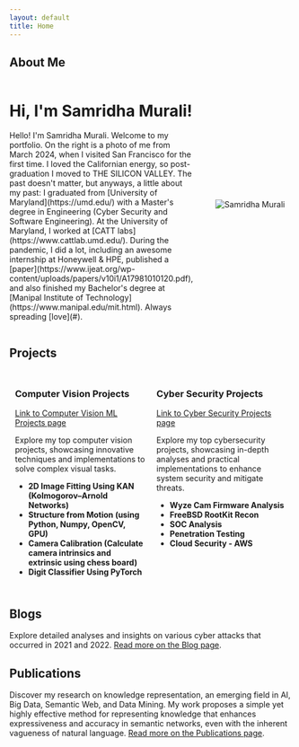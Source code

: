 ```yaml
---
layout: default
title: Home
---
```


## About Me

<div style="display: flex; align-items: center;">
  <div style="flex: 1; padding-right: 20px;">
    <h1>Hi, I'm Samridha Murali!</h1>
    <p>
      Hello! I'm Samridha Murali. Welcome to my portfolio. On the right is a photo of me from March 2024, when I visited San Francisco for the first time. I loved the Californian energy, so post-graduation I moved to THE SILICON VALLEY. The past doesn't matter, but anyways, a little about my past: I graduated from [University of Maryland](https://umd.edu/) with a Master's degree in Engineering (Cyber Security and Software Engineering). At the University of Maryland, I worked at [CATT labs](https://www.cattlab.umd.edu/). During the pandemic, I did a lot, including an awesome internship at Honeywell & HPE, published a [paper](https://www.ijeat.org/wp-content/uploads/papers/v10i1/A17981010120.pdf), and also finished my Bachelor's degree at [Manipal Institute of Technology](https://www.manipal.edu/mit.html). Always spreading [love](#).
    </p>
    <!-- Additional About Me content can go here. -->
  </div>
  <div style="flex: 1; padding-left: 20px;">
    <img src="{{ site.baseurl }}/assets/images/photo.jpg" alt="Samridha Murali" style="max-width: 100%; height: auto;">
  </div>
</div>

## Projects

<div style="display: flex; justify-content: space-between;">
 <div style="flex: 1; padding: 10px;">
  <h3>Computer Vision Projects</h3>
  <a href="{{ site.baseurl }}computer_vision_projects.md">Link to Computer Vision ML Projects page</a>
  <p>Explore my top computer vision projects, showcasing innovative techniques and implementations to solve complex visual tasks.</p>
  <ul>
    <li><strong>2D Image Fitting Using KAN (Kolmogorov–Arnold Networks)</strong></li>
    <li><strong>Structure from Motion (using Python, Numpy, OpenCV, GPU)</strong></li>
    <li><strong>Camera Calibration (Calculate camera intrinsics and extrinsic using chess board)</strong></li>
    <li><strong>Digit Classifier Using PyTorch</strong></li>
  </ul>
</div>
  <div style="flex: 1; padding: 10px;">
  <h3>Cyber Security Projects</h3>
  <a href="{{ site.baseurl }}cyber_security_projects.md">Link to Cyber Security Projects page</a>
  <p>Explore my top cybersecurity projects, showcasing in-depth analyses and practical implementations to enhance system security and mitigate threats.</p>
  <ul>
    <li><strong>Wyze Cam Firmware Analysis</strong></li>
    <li><strong>FreeBSD RootKit Recon</strong></li>
    <li><strong>SOC Analysis</strong></li>
    <li><strong>Penetration Testing</strong></li>
    <li><strong>Cloud Security - AWS</strong></li>
  </ul>
</div>
</div>

## Blogs

Explore detailed analyses and insights on various cyber attacks that occurred in 2021 and 2022. [Read more on the Blog page](blogs.md).

## Publications

Discover my research on knowledge representation, an emerging field in AI, Big Data, Semantic Web, and Data Mining. My work proposes a simple yet highly effective method for representing knowledge that enhances expressiveness and accuracy in semantic networks, even with the inherent vagueness of natural language. [Read more on the Publications page](publications.md).
